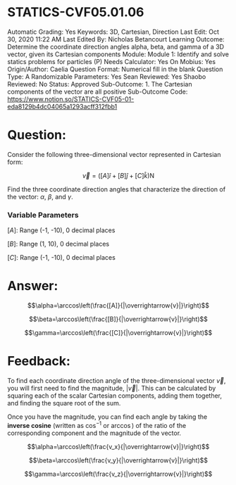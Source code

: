 # STATICS-CVF05.01.06

Automatic Grading: Yes
Keywords: 3D, Cartesian, Direction
Last Edit: Oct 30, 2020 11:22 AM
Last Edited By: Nicholas Betancourt
Learning Outcome: Determine the coordinate direction angles alpha, beta, and gamma of a 3D vector, given its Cartesian components
Module: Module 1: Identify and solve statics problems for particles (P)
Needs Calculator: Yes
On Mobius: Yes
Origin/Author: Caelia
Question Format: Numerical fill in the blank
Question Type: A
Randomizable Parameters: Yes
Sean Reviewed: Yes
Shaobo Reviewed: No
Status: Approved
Sub-Outcome: 1. The Cartesian components of the vector are all positive
Sub-Outcome Code: https://www.notion.so/STATICS-CVF05-01-eda8129b4dc04065a1293acff312fbb1

# Question:

Consider the following three-dimensional vector represented in Cartesian form: 

$$\overrightarrow{v}=\left([A]\hat{i}+[B]\hat{j}+[C]\hat{k}\right) \mathrm{N}$$

Find the three coordinate direction angles that characterize the direction of the vector: $\alpha$, $\beta$, and $\gamma$.

### Variable Parameters

$[A]:$ Range (-1, -10), 0 decimal places

$[B]:$ Range (1, 10), 0 decimal places

$[C]:$ Range (-1, -10), 0 decimal places

# Answer:

$$\alpha=\arccos\left(\frac{[A]}{|\overrightarrow{v}|}\right)$$

$$\beta=\arccos\left(\frac{[B]}{|\overrightarrow{v}|}\right)$$

$$\gamma=\arccos\left(\frac{[C]}{|\overrightarrow{v}|}\right)$$

# Feedback:

To find each coordinate direction angle of the three-dimensional vector $\overrightarrow{v}$, you will first need to find the magnitude, $|\overrightarrow{v}|$. This can be calculated by squaring each of the scalar Cartesian components, adding them together, and finding the square root of the sum. 

Once you have the magnitude, you can find each angle by taking the **inverse cosine** (written as $\cos^{-1}$ or $\arccos$) of the ratio of the corresponding component and the magnitude of the vector. 

$$\alpha=\arccos\left(\frac{v_x}{|\overrightarrow{v}|}\right)$$

$$\beta=\arccos\left(\frac{v_y}{|\overrightarrow{v}|}\right)$$

$$\gamma=\arccos\left(\frac{v_z}{|\overrightarrow{v}|}\right)$$